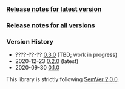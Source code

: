 ### [Release notes for latest version](latest.md)

### [Release notes for all versions](full.md)

### Version History

* ????-??-?? [0.3.0](0.3.0.md) (TBD; work in progress)
* 2020-12-23 [0.2.0](0.2.0.md) (latest)
* 2020-09-30 [0.1.0](0.1.0.md)


This library is strictly following [SemVer 2.0.0](https://semver.org/spec/v2.0.0.html).